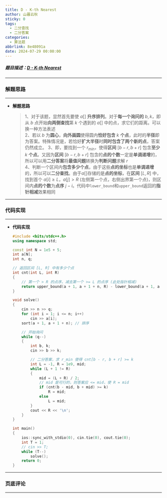 ```yaml
---
title: D - K-th Nearest
author: 山暮云秋
sticky: 0
tags:
  - 二分查找
  - 二分答案
categories:
  - 算法题
abbrlink: 8e48091a
date: 2024-07-29 00:00:00
---
```


##### 题目描述：[D - K-th Nearest](https://atcoder.jp/contests/abc364/tasks/abc364_d)

---

### **解题思路**

---

- **解题思路**

  > 1、对于该题，显然首先要使 $a[]$ **升序排列**。对于**每一个询问的** $b, k$，即从 $b$ 点开始**向两侧查找**第 $k$ 个遇到的 $a[]$ 中的点，求它们的距离。可以换一种方法表述  
  > 2、若以 $b$ 为**圆心**，**向外画圆**使得圆内**恰好包含** $k$ **个点**，此时的**半径**即为答案。特殊情况是，若恰好**扩大半径**时**同时包含了两个新的点**，答案仍然成立。
  > 3、即，要找到一个 $r_{min}$，使得**区间** $[b - r, b + r]$ 包含**至少** $k$ **个点**。又因为**区间** $[b - r, b + r]$ 包含的**点的个数**一定是**单调递增**的，所以可以用**二分答案**将**最值问题**转换为**判断问题**求解 $r$  
  > 4、判断一个区间内**包含多少个点**，由于这些**点的坐标**也是**单调递增**的，所以可以**二分查找**。由于$a[]$存储的是**点的坐标**，在**区间** $[L, R]$ 中，找到首个 $a[i] \geq L$，$a[j] \gt R$ (左侧第一个点，右侧出界第一个点)，则区间内**点的个数**为**点序** $j - i$。代码中`lower_bound`和`upper_bound`返回的**指针相减**效果相同

---

### **代码实现**

---

- **代码实现**

  ```cpp
  #include <bits/stdc++.h>
  using namespace std;

  const int N = 1e5 + 5;
  int a[N];
  int n, q;

  // 返回区间 [L, R] 中有多少个点
  int cnt(int L, int R)
  {
      // 第一个 > R 的点序，减去第一个 >= L 的点序 (此处指针相减)
      return upper_bound(a + 1, a + 1 + n, R) - lower_bound(a + 1, a + 1 + n, L);
  }

  void solve()
  {
      cin >> n >> q;
      for (int i = 1; i <= n; i++)
          cin >> a[i];
      sort(a + 1, a + 1 + n); // 排序

      // 开始询问
      while (q--)
      {
          int b, k;
          cin >> b >> k;

          // 二分答案，求 r_min 使得 cnt[b - r, b + r] >= k
          int L = -1, R = 1e9, mid;
          while (L + 1 != R)
          {
              mid = (L + R) / 2;
              // mid 是可行的，则答案应 <= mid，使 R = mid
              if (cnt(b - mid, b + mid) >= k)
                  R = mid;
              else
                  L = mid;
          }
          cout << R << '\n';
      }
  }

  int main()
  {
      ios::sync_with_stdio(0), cin.tie(0), cout.tie(0);
      int T = 1;
      // cin >> T;
      while (T--)
          solve();
      return 0;
  }
  ```

---

### **页底评论**

---
